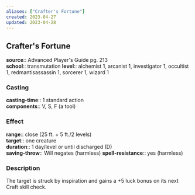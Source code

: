 ```yaml
---
aliases: ["Crafter's Fortune"]
created: 2023-04-27
updated: 2023-04-28
---
```


## Crafter's Fortune

**source**:: Advanced Player's Guide pg. 213  
**school**:: transmutation
**level**:: alchemist 1, arcanist 1, investigator 1, occultist 1, redmantisassassin 1, sorcerer 1, wizard 1

### Casting

**casting-time**:: 1 standard action  
**components**:: V, S, F (a tool)

### Effect

**range**:: close (25 ft. + 5 ft./2 levels)  
**target**:: one creature  
**duration**:: 1 day/level or until discharged (D)  
**saving-throw**:: Will negates (harmless)
**spell-resistance**:: yes (harmless)

### Description

The target is struck by inspiration and gains a +5 luck bonus on its next Craft skill check.
